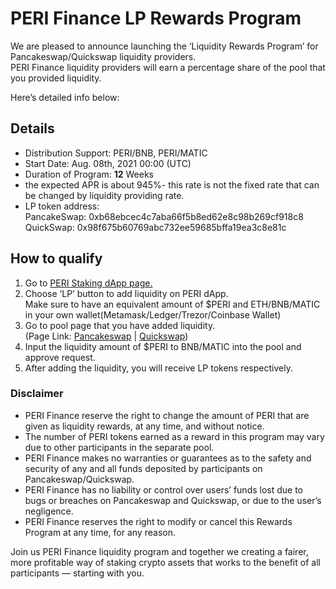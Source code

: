# PERI Finance LP Rewards Program

We are pleased to announce launching the ‘Liquidity Rewards Program’ for Pancakeswap/Quickswap liquidity providers.\
PERI Finance liquidity providers will earn a percentage share of the pool that you provided liquidity.

Here’s detailed info below:

## Details <a href="19ab" id="19ab"></a>

* Distribution Support: PERI/BNB, PERI/MATIC
* Start Date: Aug. 08th, 2021 00:00 (UTC)
* Duration of Program: **12** Weeks
* the expected APR is about 945%- this rate is not the fixed rate that can be changed by liquidity providing rate.
* LP token address:\
  PancakeSwap: 0xb68ebcec4c7aba66f5b8ed62e8c98b269cf918c8\
  QuickSwap: 0x98f675b60769abc732ee59685bffa19ea3c8e81c

## How to qualify <a href="baac" id="baac"></a>

1. Go to [PERI Staking dApp page.](https://staking.peri.finance)
2. Choose ‘LP’ button to add liquidity on PERI dApp.\
   Make sure to have an equivalent amount of $PERI and ETH/BNB/MATIC in your own wallet(Metamask/Ledger/Trezor/Coinbase Wallet)
3. Go to pool page that you have added liquidity.\
   (Page Link: [Pancakeswap](https://pancakeswap.finance/farms) | [Quickswap](https://quickswap.exchange/#/pool))
4. Input the liquidity amount of $PERI to BNB/MATIC into the pool and approve request.
5. After adding the liquidity, you will receive LP tokens respectively.

### Disclaimer <a href="dca1" id="dca1"></a>

* PERI Finance reserve the right to change the amount of PERI that are given as liquidity rewards, at any time, and without notice.
* The number of PERI tokens earned as a reward in this program may vary due to other participants in the separate pool.
* PERI Finance makes no warranties or guarantees as to the safety and security of any and all funds deposited by participants on Pancakeswap/Quickswap.
* PERI Finance has no liability or control over users’ funds lost due to bugs or breaches on Pancakeswap and Quickswap, or due to the user’s negligence.
* PERI Finance reserves the right to modify or cancel this Rewards Program at any time, for any reason.

Join us PERI Finance liquidity program and together we creating a fairer, more profitable way of staking crypto assets that works to the benefit of all participants — starting with you.
